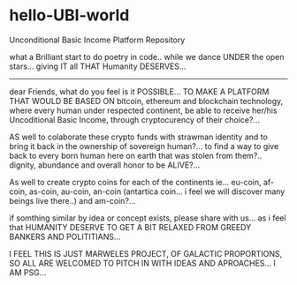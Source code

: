 # hello-UBI-world
Unconditional Basic Income Platform Repository

what a Brilliant start to do poetry in code..
while we dance UNDER the open stars... 
giving IT all THAT Humanity DESERVES... 
***************************************

dear Friends, what do you feel is it POSSIBLE... TO MAKE A PLATFORM THAT WOULD BE BASED ON bitcoin, ethereum and blockchain technology, where every human under respected continent, be able to receive her/his Uncoditional Basic Income, through cryptocurency of their choice?...

AS well to colaborate these crypto funds with strawman identity and to bring it back in the ownership of sovereign human?... to find a way to give back to every born human here on earth that was stolen from them?.. dignity, abundance and overall honor to be ALIVE?...

As well to create crypto coins for each of the continents ie... eu-coin, af-coin, as-coin, au-coin, an-coin (antartica coin... i feel we will discover many beings live there..) and am-coin?...

if somthing similar by idea or concept exists, please share with us... as i feel that HUMANITY DESERVE TO GET A BIT RELAXED FROM GREEDY BANKERS AND POLITITIANS... 

I FEEL THIS IS JUST MARWELES PROJECT, OF GALACTIC PROPORTIONS, SO ALL ARE WELCOMED TO PITCH IN WITH IDEAS AND APROACHES... I AM PSG...

